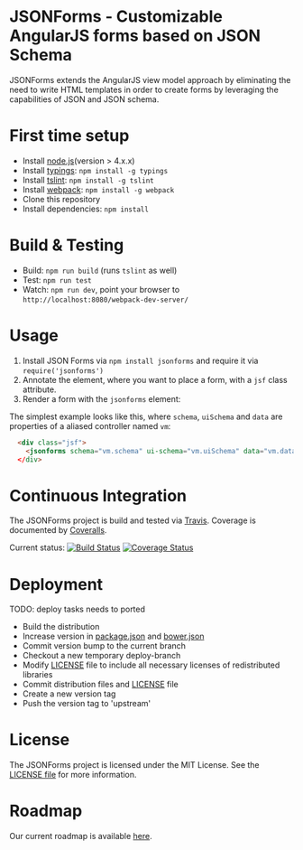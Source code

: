 # JSONForms - Customizable AngularJS forms based on JSON Schema

JSONForms extends the AngularJS view model approach by eliminating the need to write HTML templates in order to
create forms by leveraging the capabilities of JSON and JSON schema.

# First time setup
* Install [node.js](https://nodejs.org/)(version > 4.x.x)
* Install [typings](https://github.com/typings/typings): `npm install -g typings` 
* Install [tslint](https://palantir.github.io/tslint/): `npm install -g tslint`
* Install [webpack](https://github.com/webpack/webpack): `npm install -g webpack`
* Clone this repository
* Install dependencies: `npm install`

# Build & Testing
* Build: `npm run build` (runs `tslint` as well)
* Test: `npm run test`
* Watch: `npm run dev`, point your browser to `http://localhost:8080/webpack-dev-server/`

# Usage
1. Install JSON Forms via `npm install jsonforms` and require it via `require('jsonforms')`
2. Annotate the element, where you want to place a form, with a `jsf` class attribute.
3. Render a form with the `jsonforms` element:

The simplest example looks like this, where `schema`, `uiSchema` and `data` are 
properties of a aliased controller named `vm`:
 
```html 
  <div class="jsf">
    <jsonforms schema="vm.schema" ui-schema="vm.uiSchema" data="vm.data"/
  </div>
```


# Continuous Integration
The JSONForms project is build and tested via [Travis](https://travis-ci.org/). Coverage is documented by [Coveralls](https://coveralls.io).

Current status: [![Build Status](https://travis-ci.org/eclipsesource/jsonforms.svg?branch=master)](https://travis-ci.org/eclipsesource/jsonforms) [![Coverage Status](https://coveralls.io/repos/eclipsesource/jsonforms/badge.svg?branch=master&service=github)](https://coveralls.io/github/eclipsesource/jsonforms?branch=master)

# Deployment

TODO: deploy tasks needs to ported

* Build the distribution
* Increase version in [package.json](https://github.com/eclipsesource/jsonforms/blob/master/package.json) and [bower.json](https://github.com/eclipsesource/jsonforms/blob/master/bower.json)
* Commit version bump to the current branch
* Checkout a new temporary deploy-branch
* Modify [LICENSE](https://github.com/eclipsesource/jsonforms/blob/master/LICENSE) file to include all necessary licenses of redistributed libraries
* Commit distribution files and [LICENSE](https://github.com/eclipsesource/jsonforms/blob/master/LICENSE) file
* Create a new version tag
* Push the version tag to 'upstream'

# License
The JSONForms project is licensed under the MIT License. See the [LICENSE file](https://github.com/eclipsesource/jsonforms/blob/master/LICENSE) for more information.

# Roadmap
Our current roadmap is available [here](https://github.com/eclipsesource/jsonforms/blob/master/ROADMAP.md).
